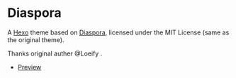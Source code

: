 # Diaspora

A [Hexo](https://hexo.io/) theme based on [Diaspora](https://github.com/LoeiFy/Diaspora), licensed under the MIT License (same as the original theme).

Thanks original auther @Loeify .

- [Preview](http://fech.in)